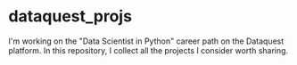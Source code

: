 # dataquest_projs
I'm working on the "Data Scientist in Python" career path on the Dataquest platform.
In this repository, I collect all the projects I consider worth sharing.

